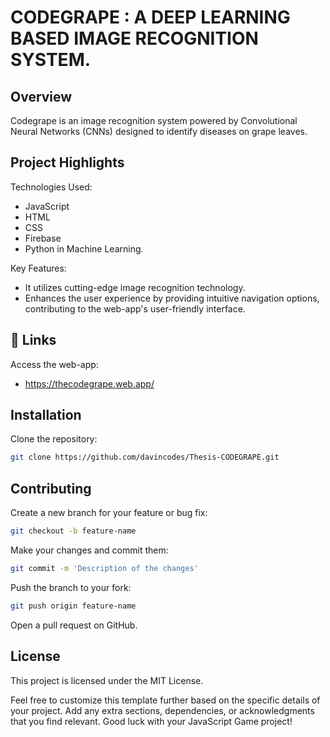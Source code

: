 # CODEGRAPE : A DEEP LEARNING BASED IMAGE RECOGNITION SYSTEM.

## Overview

Codegrape is an image recognition system powered by Convolutional Neural Networks (CNNs) designed to identify diseases on grape leaves.

## Project Highlights


Technologies Used:
- JavaScript
- HTML
- CSS
- Firebase
- Python in Machine Learning.

Key Features:

- It utilizes cutting-edge image recognition technology.
- Enhances the user experience by providing intuitive navigation options, contributing to the web-app's user-friendly interface.


## 🔗 Links
Access the web-app: 

- https://thecodegrape.web.app/


## Installation

Clone the repository:

```bash
git clone https://github.com/davincodes/Thesis-CODEGRAPE.git
```


## Contributing

Create a new branch for your feature or bug fix:

```bash
git checkout -b feature-name
```

Make your changes and commit them:

```bash
git commit -m 'Description of the changes'
```

Push the branch to your fork:

```bash
git push origin feature-name
```

Open a pull request on GitHub.

## License

This project is licensed under the MIT License.



Feel free to customize this template further based on the specific details of your project. Add any extra sections, dependencies, or acknowledgments that you find relevant. Good luck with your JavaScript Game project!


